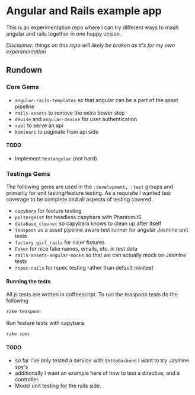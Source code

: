 # Angular and Rails example app

This is an experimentation repo where I can try different ways to mash angular
and rails together in one happy unison.

*Disclaimer: things on this repo will likely be broken as it's for my own
experimentation*

## Rundown

### Core Gems
* `angular-rails-templates` so that angular can be a part of the asset pipeline
* `rails-assets` to remove the extra bower step
* `devise` and `angular-devise` for user authentication
* `rabl` to serve an api
* `kaminari` to paginate from api side

#### TODO
* Implement `Restangular` (not hard)

### Testings Gems

The following gems are used in the `:development, :test` groups and primarily
for unit testing/feature testing. As a requisite I wanted test coverage to be
complete and all aspects of testing covered.

* `capybara` for feature testing
* `poltergeist` for headless capybara with PhantomJS
* `database_cleaner` so capybara knows to clean up after itself
* `teaspoon` as a asset pipeline aware test runner for angular Jasmine
unit tests
* `factory_girl_rails` for nicer fixtures
* `Faker` for nice fake names, emails, etc. in test data
* `rails-assets-angular-mocks` so that we can actually mock on Jasmine tests
* `rspec-rails` for rspec testing rather than default minitest

#### Running the tests

All js tests are written in coffeescript. To run the teaspoon tests do the
following

```bash
rake teaspoon
```

Run feature tests with capybara

```bash
rake spec
```

#### TODO
* so far I've only tested a service with `$httpBackend` I want to try Jasmine
  spy's
* additionally I want an example here of how to test a directive, and a
  controller.
* Model unit testing for the rails side.
